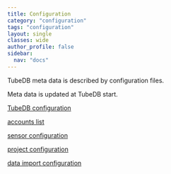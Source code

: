 ```yaml
---
title: Configuration
category: "configuration"
tags: "configuration"
layout: single
classes: wide
author_profile: false
sidebar:
  nav: "docs" 
---
```


TubeDB meta data is described by configuration files.

Meta data is updated at TubeDB start.

[TubeDB configuration](./configuration/tubedb)

[accounts list](./configuration/accounts)

[sensor configuration](./configuration/sensor)

[project configuration](./configuration/project)

[data import configuration](./configuration/import)